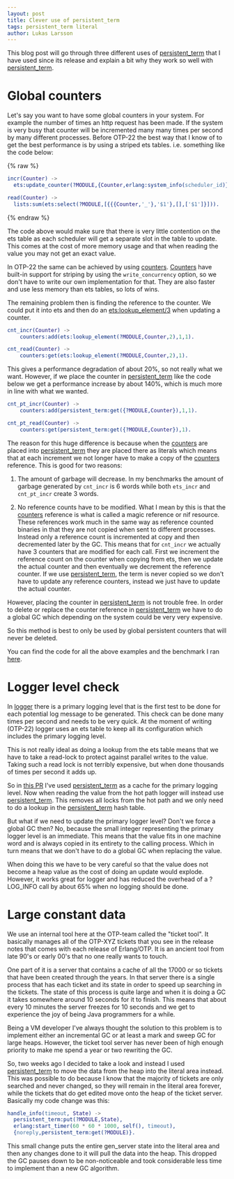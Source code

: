 ```yaml
---
layout: post
title: Clever use of persistent_term
tags: persistent_term literal
author: Lukas Larsson
---
```


This blog post will go through three different uses of [persistent_term](http://erlang.org/doc/man/persistent_term.html)
that I have used since its release and explain a bit why they work so well with
[persistent\_term](http://erlang.org/doc/man/persistent_term.html).

# Global counters

Let's say you want to have some global counters in your system. For example the number
of times an http request has been made. If the system is very busy that counter
will be incremented many many times per second by many different processes. Before
OTP-22 the best way that I know of to get the best performance is by using a striped
ets tables. i.e. something like the code below:

{% raw %}
```erlang
incr(Counter) ->
  ets:update_counter(?MODULE,{Counter,erlang:system_info(scheduler_id)},1).

read(Counter) ->
  lists:sum(ets:select(?MODULE,[{{{Counter,'_'},'$1'},[],['$1']}])).
```
{% endraw %}

The code above would make sure that there is very little contention on the ets table
as each scheduler will get a separate slot in the table to update. This comes at the
cost of more memory usage and that when reading the value you may not get an exact
value.

In OTP-22 the same can be achieved by using [counters](http://erlang.org/doc/man/counters.html).
[Counters](http://erlang.org/doc/man/counters.html) have built-in
support for striping by using the `write_concurrency` option, so we don't have
to write our own implementation for that. They are also faster and use less memory
than ets tables, so lots of wins.

The remaining problem then is finding the reference to the counter. We could put it
into ets and then do an [ets:lookup\_element/3](http://erlang.org/doc/man/ets.html#lookup_element-3)
when updating a counter.

```erlang
cnt_incr(Counter) ->
    counters:add(ets:lookup_element(?MODULE,Counter,2),1,1).

cnt_read(Counter) ->
    counters:get(ets:lookup_element(?MODULE,Counter,2),1).
```

This gives a performance degradation of about 20%, so not really what we want.
However, if we place the counter in [persistent\_term](http://erlang.org/doc/man/persistent_term.html)
like the code below we get a performance increase by about 140%, which is much
more in line with what we wanted.

```erlang
cnt_pt_incr(Counter) ->
    counters:add(persistent_term:get({?MODULE,Counter}),1,1).

cnt_pt_read(Counter) ->
    counters:get(persistent_term:get({?MODULE,Counter}),1).
```

The reason for this huge difference is because when the [counters](http://erlang.org/doc/man/counters.html)
are placed into [persistent\_term](http://erlang.org/doc/man/persistent_term.html)
they are placed there as literals which means that at each increment we not longer
have to make a copy of the [counters](http://erlang.org/doc/man/counters.html) reference.
This is good for two reasons:

1) The amount of garbage will decrease. In my benchmarks the amount of garbage generated
by `cnt_incr` is 6 words while both `ets_incr` and `cnt_pt_incr` create 3 words.

2) No reference counts have to be modified. What I mean by this is that the
[counters](http://erlang.org/doc/man/counters.html) reference
is what is called a magic reference or nif resource. These references work much in the same
way as reference counted binaries in that they are not copied when sent to different
processes. Instead only a reference count is incremented at copy and then decremented later
by the GC. This means that for `cnt_incr` we actually have 3 counters that are modified for
each call. First we increment the reference count on the counter when copying from ets, then
we update the actual counter and then eventually we decrement the reference counter. If we
use [persistent\_term](http://erlang.org/doc/man/persistent_term.html), the term is never
copied so we don't have to update any reference counters, instead we just have to update the
actual counter.

However, placing the counter in [persistent\_term](http://erlang.org/doc/man/persistent_term.html)
is not trouble free. In order to delete or replace the counter reference in
[persistent\_term](http://erlang.org/doc/man/persistent_term.html) we have to do a global
GC which depending on the system could be very very expensive.

So this method is best to only be used by global persistent counters that will never be deleted.

You can find the code for all the above examples and the benchmark I ran
[here](https://gist.github.com/garazdawi/17cdb5914b950f0acae21d9fcf7e8d41).

# Logger level check

In [logger](http://erlang.org/doc/man/logger.html) there is a primary logging
level that is the first test to be done for each potential log message to be generated.
This check can be done many times per second and needs to be very quick. At the
moment of writing (OTP-22) logger uses an ets table to keep all its configuration which
includes the primary logging level.

This is not really ideal as doing a lookup from the ets table means that we have to take
a read-lock to protect against parallel writes to the value. Taking such a read lock is not
terribly expensive, but when done thousands of times per second it adds up.

So in [this PR](https://github.com/erlang/otp/pull/2356) I've used
[persistent\_term](http://erlang.org/doc/man/persistent_term.html) as
a cache for the primary logging level. Now when reading the value from the hot path
logger will instead use [persistent\_term](http://erlang.org/doc/man/persistent_term.html).
This removes all locks from the hot path and we only need to do a lookup in the
[persistent\_term](http://erlang.org/doc/man/persistent_term.html) hash table.

But what if we need to update the primary logger level? Don't we force a global GC then?
No, because the small integer representing the primary logger level is an immediate.
This means that the value fits in one machine word and is always copied in its
entirety to the calling process. Which in turn means that we don't have to do a global
GC when replacing the value.

When doing this we have to be very careful so that the value does not become a heap value
as the cost of doing an update would explode. However, it works great for logger and
has reduced the overhead of a ?LOG_INFO call by about 65% when no logging should be done.

# Large constant data

We use an internal tool here at the OTP-team called the "ticket tool". It basically
manages all of the OTP-XYZ tickets that you see in the release notes that comes with
each release of Erlang/OTP. It is an ancient tool from late 90's or early 00's that
no one really wants to touch.

One part of it is a server that contains a cache of all the 17000 or so tickets that
have been created through the years. In that server there is a single process that
has each ticket and its state in order to speed up searching in the tickets. The state
of this process is quite large and when it is doing a GC it takes somewhere around 10
seconds for it to finish. This means that about every 10 minutes the server freezes for
10 seconds and we get to experience the joy of being Java programmers for a while.

Being a VM developer I've always thought the solution to this problem is to implement
either an incremental GC or at least a mark and sweep GC for large heaps. However, the
ticket tool server has never been of high enough priority to make me spend a year or two
rewriting the GC.

So, two weeks ago I decided to take a look and instead I used
[persistent\_term](http://erlang.org/doc/man/persistent_term.html)
to move the data from the heap into the literal area instead. This was possible to do because
I know that the majority of tickets are only searched and never changed, so they will
remain in the literal area forever, while the tickets that do get edited move onto the
heap of the ticket server. Basically my code change was this:

```erlang
handle_info(timeout, State) ->
  persistent_term:put(?MODULE,State),
  erlang:start_timer(60 * 60 * 1000, self(), timeout),
  {noreply,persistent_term:get(?MODULE)}.
```

This small change puts the entire gen_server state into the literal area and then
any changes done to it will pull the data into the heap. This dropped the GC pauses
down to be non-noticeable and took considerable less time to implement than a new GC
algorithm.
